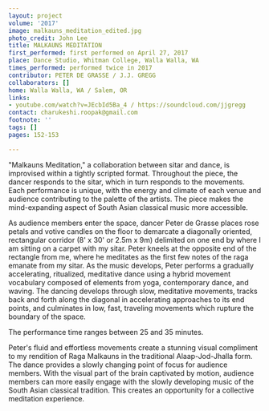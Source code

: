 ```yaml
---
layout: project
volume: '2017'
image: malkauns_meditation_edited.jpg
photo_credit: John Lee
title: MALKAUNS MEDITATION
first_performed: first performed on April 27, 2017
place: Dance Studio, Whitman College, Walla Walla, WA
times_performed: performed twice in 2017
contributor: PETER DE GRASSE / J.J. GREGG
collaborators: []
home: Walla Walla, WA / Salem, OR
links:
- youtube.com/watch?v=JEcbId5Ba_4 / https://soundcloud.com/jjgregg
contact: charukeshi.roopak@gmail.com
footnote: ''
tags: []
pages: 152-153

---
```


"Malkauns Meditation," a collaboration between sitar and dance, is improvised within a tightly scripted format. Throughout the piece, the dancer responds to the sitar, which in turn responds to the movements. Each performance is unique, with the energy and climate of each venue and audience contributing to the palette of the artists. The piece makes the mind-expanding aspect of South Asian classical music more accessible.

As audience members enter the space, dancer Peter de Grasse places rose petals and votive candles on the floor to demarcate a diagonally oriented, rectangular corridor (8' x 30' or 2.5m x 9m) delimited on one end by where I am sitting on a carpet with my sitar. Peter kneels at the opposite end of the rectangle from me, where he meditates as the first few notes of the raga emanate from my sitar. As the music develops, Peter performs a gradually accelerating, ritualized, meditative dance using a hybrid movement vocabulary composed of elements from yoga, contemporary dance, and waving. The dancing develops through slow, meditative movements, tracks back and forth along the diagonal in accelerating approaches to its end points, and culminates in low, fast, traveling movements which rupture the boundary of the space.

The performance time ranges between 25 and 35 minutes.

Peter's fluid and effortless movements create a stunning visual compliment to my rendition of Raga Malkauns in the traditional Alaap-Jod-Jhalla form. The dance provides a slowly changing point of focus for audience members. With the visual part of the brain captivated by motion, audience members can more easily engage with the slowly developing music of the South Asian classical tradition. This creates an opportunity for a collective meditation experience.
